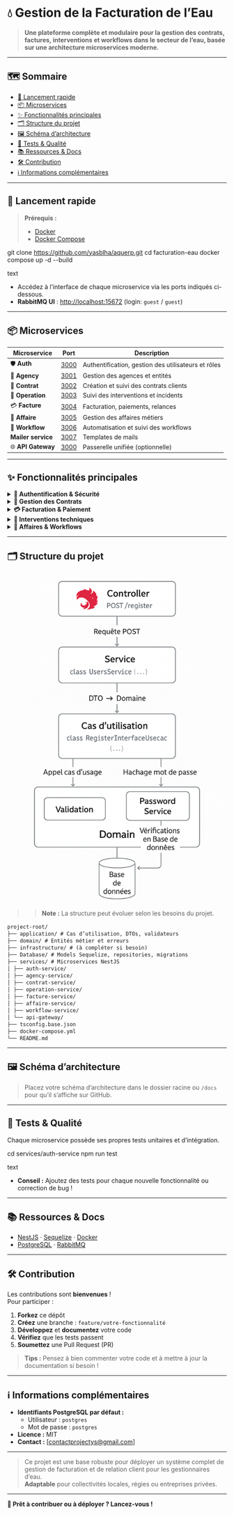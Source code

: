 # 💧 Gestion de la Facturation de l’Eau

> **Une plateforme complète et modulaire pour la gestion des contrats, factures, interventions et workflows dans le secteur de l’eau, basée sur une architecture microservices moderne.**

---

## 🗺️ Sommaire

- [🚀 Lancement rapide](#-lancement-rapide)
- [📦 Microservices](#-microservices)
- [✨ Fonctionnalités principales](#-fonctionnalités-principales)
- [🗂️ Structure du projet](#-structure-du-projet)
- [🖼️ Schéma d’architecture](#-schéma-darchitecture)
- [🧪 Tests & Qualité](#-tests--qualité)
- [📚 Ressources & Docs](#-ressources--docs)
- [🛠️ Contribution](#-contribution)
- [ℹ️ Informations complémentaires](#-informations-complémentaires)

---

## 🚀 Lancement rapide

> **Prérequis :**
> - [Docker](https://www.docker.com/get-started)
> - [Docker Compose](https://docs.docker.com/compose/)

git clone https://github.com/yasblha/aquerp.git
cd facturation-eau
docker compose up -d --build

text

- Accédez à l’interface de chaque microservice via les ports indiqués ci-dessous.
- **RabbitMQ UI** : [http://localhost:15672](http://localhost:15672) (login: `guest` / `guest`)

---

## 📦 Microservices

| Microservice         | Port                          | Description                                         |
|----------------------|-------------------------------|-----------------------------------------------------|
| 🛡️ **Auth**         | [3000](http://localhost:3001) | Authentification, gestion des utilisateurs et rôles |
| 🏢 **Agency**        | [3001](http://localhost:3002) | Gestion des agences et entités                      |
| 📄 **Contrat**       | [3002](http://localhost:3003) | Création et suivi des contrats clients              |
| 🔧 **Operation**     | [3003](http://localhost:3004) | Suivi des interventions et incidents                |
| 💳 **Facture**       | [3004](http://localhost:3005) | Facturation, paiements, relances                    |
| 📁 **Affaire**       | [3005](http://localhost:3006) | Gestion des affaires métiers                        |
| 🔄 **Workflow**      | [3006](http://localhost:3007) | Automatisation et suivi des workflows               |
| **Mailer service**   | [3007](http://localhost:3008) | Templates de mails                                  |
| 🌐 **API Gateway**   | [3000](http://localhost:8080) | Passerelle unifiée (optionnelle)                    |


---

## ✨ Fonctionnalités principales

<details>
<summary><strong>🔐 Authentification & Sécurité</strong></summary>

- Authentification JWT, MFA, gestion avancée des rôles (ADMIN, TECH, AGENT)
- Conformité RGPD : consentements, anonymisation, droit à l’oubli
- Journalisation des actions utilisateurs
</details>

<details>
<summary><strong>📑 Gestion des Contrats</strong></summary>

- Contrats résidentiels, professionnels, collectifs
- Cosignataires (colocation, copropriété)
- Tarification dynamique et personnalisable
- Cycle de vie complet : création, modification, suspension, résiliation
</details>

<details>
<summary><strong>💳 Facturation & Paiement</strong></summary>

- Facturation périodique ou manuelle
- Multi-services : eau potable, assainissement, etc.
- Paiements SEPA, carte bancaire, mobile
- Relances automatiques, échéanciers, gestion des impayés
</details>

<details>
<summary><strong>🔧 Interventions techniques</strong></summary>

- Planification et suivi des interventions
- Gestion des incidents, urgences, fuites
- Intégration IoT (relevés automatiques, alertes)
</details>

<details>
<summary><strong>📁 Affaires & Workflows</strong></summary>

- Création automatique d’affaires métier (relances, maintenance)
- Visualisation de l’avancement par étapes
- Blocage/déblocage d’étapes, gestion des dépendances
</details>

---

## 🗂️ Structure du projet

![screenshot](schema-exemple.png)

> > **Note :** La structure peut évoluer selon les besoins du projet.

```
project-root/
├── application/ # Cas d’utilisation, DTOs, validateurs
├── domain/ # Entités métier et erreurs
├── infrastructure/ # (à compléter si besoin)
├── Database/ # Models Sequelize, repositories, migrations
├── services/ # Microservices NestJS
│ ├── auth-service/
│ ├── agency-service/
│ ├── contrat-service/
│ ├── operation-service/
│ ├── facture-service/
│ ├── affaire-service/
│ ├── workflow-service/
│ └── api-gateway/
├── tsconfig.base.json
├── docker-compose.yml
└── README.md
```

---

## 🖼️ Schéma d’architecture

> Placez votre schéma d’architecture dans le dossier racine ou `/docs` pour qu’il s’affiche sur GitHub.

---

## 🧪 Tests & Qualité

Chaque microservice possède ses propres tests unitaires et d’intégration.

cd services/auth-service
npm run test

text

- **Conseil :** Ajoutez des tests pour chaque nouvelle fonctionnalité ou correction de bug !

---

## 📚 Ressources & Docs

- [NestJS](https://docs.nestjs.com/) &middot; [Sequelize](https://sequelize.org/) &middot; [Docker](https://docs.docker.com/)
- [PostgreSQL](https://www.postgresql.org/docs/) &middot; [RabbitMQ](https://www.rabbitmq.com/documentation.html)

---

## 🛠️ Contribution

Les contributions sont **bienvenues** !  
Pour participer :

1. **Forkez** ce dépôt
2. **Créez** une branche : `feature/votre-fonctionnalité`
3. **Développez** et **documentez** votre code
4. **Vérifiez** que les tests passent
5. **Soumettez** une Pull Request (PR)

> **Tips :** Pensez à bien commenter votre code et à mettre à jour la documentation si besoin !

---

## ℹ️ Informations complémentaires

- **Identifiants PostgreSQL par défaut :**
  - Utilisateur : `postgres`
  - Mot de passe : `postgres`
- **Licence :** MIT
- **Contact :** [contactprojectys@gmail.com]

---

> Ce projet est une base robuste pour déployer un système complet de gestion de facturation et de relation client pour les gestionnaires d’eau.  
> **Adaptable** pour collectivités locales, régies ou entreprises privées.

---

**🚀 Prêt à contribuer ou à déployer ? Lancez-vous !**

